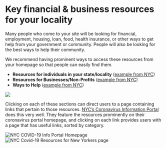 # Key financial & business resources for your locality

Many people who come to your site will be looking for financial, employment, housing, loan, food, health insurance, or other ways to get help from your government or community. People will also be looking for the best ways to help their community.

We recommend having prominent ways to access these resources from your homepage so that people can easily find them.

* **Resources for individuals in your state/locality** \([example from NYC](https://www1.nyc.gov/site/coronavirus/resources/resources-for-new-yorkers.page)\)
* **Resources for Businesses/Non-Profits** \([example from NYC](https://www1.nyc.gov/site/coronavirus/businesses/businesses-and-nonprofits.page)\)
* **Ways to Help** \([example from NYC](https://www1.nyc.gov/site/coronavirus/ways-to-help/ways-to-help.page)\)

![](https://paper-attachments.dropbox.com/s_AFB08FCF419066C006E599F7596BE2FAB19D791C3F7DE75880CBBC14F3D92746_1586564984979_8NGKKeQ6.png)

Clicking on each of these sections can direct users to a page containing links that pertain to those resources. [NYC’s Coronavirus Information Portal](https://www1.nyc.gov/site/coronavirus/index.page) does this very well. They feature the resources prominently on their coronavirus portal homepage, and clicking on each link provides users with a page that has useful links, sorted by category.

![NYC COVID-19 Info Portal Homepage](https://paper-attachments.dropbox.com/s_AFB08FCF419066C006E599F7596BE2FAB19D791C3F7DE75880CBBC14F3D92746_1586468900175_Screen+Shot+2020-04-09+at+2.47.34+PM.png) ![NYC Covid-19 Resources for New Yorkers page](https://paper-attachments.dropbox.com/s_AFB08FCF419066C006E599F7596BE2FAB19D791C3F7DE75880CBBC14F3D92746_1586557158971_Screen+Shot+2020-04-10+at+3.19.08+PM.png)

